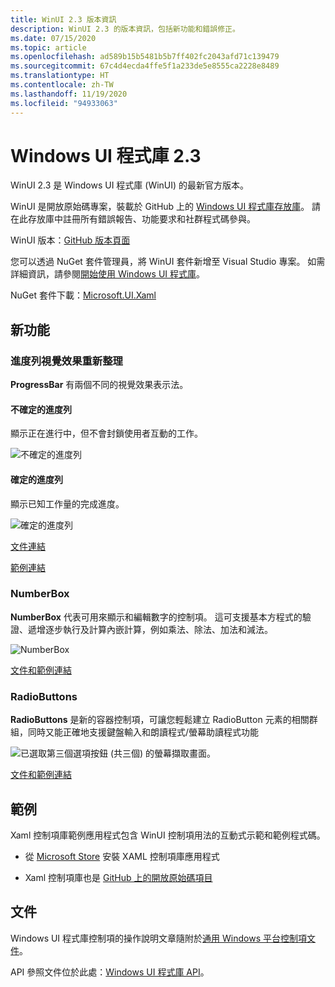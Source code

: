```yaml
---
title: WinUI 2.3 版本資訊
description: WinUI 2.3 的版本資訊，包括新功能和錯誤修正。
ms.date: 07/15/2020
ms.topic: article
ms.openlocfilehash: ad589b15b5481b5b7ff402fc2043afd71c139479
ms.sourcegitcommit: 67c4d4ecda4ffe5f1a233de5e8555ca2228e8489
ms.translationtype: HT
ms.contentlocale: zh-TW
ms.lasthandoff: 11/19/2020
ms.locfileid: "94933063"
---
```

# <a name="windows-ui-library-23"></a>Windows UI 程式庫 2.3

WinUI 2.3 是 Windows UI 程式庫 (WinUI) 的最新官方版本。

WinUI 是開放原始碼專案，裝載於 GitHub 上的 [Windows UI 程式庫存放庫](https://aka.ms/winui)。 請在此存放庫中註冊所有錯誤報告、功能要求和社群程式碼參與。

WinUI 版本：[GitHub 版本頁面](https://github.com/microsoft/microsoft-ui-xaml/releases)

您可以透過 NuGet 套件管理員，將 WinUI 套件新增至 Visual Studio 專案。 如需詳細資訊，請參閱[開始使用 Windows UI 程式庫](../getting-started.md)。

NuGet 套件下載：[Microsoft.UI.Xaml](https://www.nuget.org/packages/Microsoft.UI.Xaml)

## <a name="new-features"></a>新功能

### <a name="progress-bar-visual-refresh"></a>進度列視覺效果重新整理

**ProgressBar** 有兩個不同的視覺效果表示法。

#### <a name="indeterminate-progress-bar"></a>不確定的進度列

顯示正在進行中，但不會封鎖使用者互動的工作。

![不確定的進度列](../images/IndeterminateProgressBar.gif)

#### <a name="determinate-progress-bar"></a>確定的進度列

顯示已知工作量的完成進度。 

![確定的進度列](../images/DeterminateProgressBar.gif)

[文件連結](/windows/uwp/design/controls-and-patterns/progress-controls)

[範例連結](/windows/uwp/design/controls-and-patterns/progress-controls#examples)

### <a name="numberbox"></a>NumberBox

**NumberBox** 代表可用來顯示和編輯數字的控制項。 這可支援基本方程式的驗證、遞增逐步執行及計算內嵌計算，例如乘法、除法、加法和減法。

![NumberBox](../images/NumberBoxGif.gif)

[文件和範例連結](/windows/uwp/design/controls-and-patterns/number-box)

### <a name="radiobuttons"></a>RadioButtons

**RadioButtons** 是新的容器控制項，可讓您輕鬆建立 RadioButton 元素的相關群組，同時又能正確地支援鍵盤輸入和朗讀程式/螢幕助讀程式功能

![已選取第三個選項按鈕 (共三個) 的螢幕擷取畫面。](../images/RadioButtons.png)

[文件和範例連結](https://github.com/microsoft/microsoft-ui-xaml-specs/blob/c8d3d3668af546091656dfc37436b13cd062f52d/active/radiobuttons/RadioButtons_Spec.md)

## <a name="examples"></a>範例

Xaml 控制項庫範例應用程式包含 WinUI 控制項用法的互動式示範和範例程式碼。

* 從 [Microsoft Store](
https://www.microsoft.com/p/xaml-controls-gallery/9msvh128x2zt) 安裝 XAML 控制項庫應用程式

* Xaml 控制項庫也是 [GitHub 上的開放原始碼項目](https://github.com/Microsoft/Xaml-Controls-Gallery)

## <a name="documentation"></a>文件

Windows UI 程式庫控制項的操作說明文章隨附於[通用 Windows 平台控制項文件](/windows/uwp/design/controls-and-patterns/)。

API 參照文件位於此處：[Windows UI 程式庫 API](/windows/winui/api/)。
